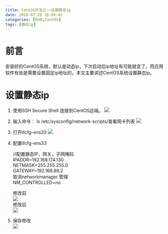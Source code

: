 ```yaml
---
title: CentOS开发之——设置静态ip
date: 2018-07-28 16:09:42
categories: [系统,CentOS]
tags: [静态ip]
---
```

# 前言
安装好的CentOS系统，默认是动态ip，下次启动后ip地址有可能就变了。而应用软件有些是需要设置固定ip地址的，本文主要讲述CentOS系统设置静态ip。      

<!--more-->

# 设置静态ip
1. 使用SSH Secure Shell 连接到CentOS远端。 
![][1]  
2. 输入命令： ls /etc/sysconfig/network-scripts/查看网卡列表
![][2]
3. 打开ifcfg-ens33
![][3] 
4. 配置ifcfg-ens33
	
	//配置静态IP，网关，子网掩码    
	IPADDR=192.168.174.130   
	NETMASK=255.255.255.0   
	GATEWAY=192.168.86.2   
	取消networkmanager 管理   
	NM_CONTROLLED=no   

	修改前   
	![][4]   
	修改后   
	![][5]  
5. 保存修改   
![][6]   




[1]: https://raw.githubusercontent.com/PGzxc/images/master/blog-images/centos-ip-connect.png
[2]: https://raw.githubusercontent.com/PGzxc/images/master/blog-images/centos-ip-network-script.png
[3]: https://raw.githubusercontent.com/PGzxc/images/master/blog-images/centos-ip-ens33-open.png
[4]: https://raw.githubusercontent.com/PGzxc/images/master/blog-images/centos-ip-modify-before.png
[5]: https://raw.githubusercontent.com/PGzxc/images/master/blog-images/centos-ip-modify-after.png
[6]: https://raw.githubusercontent.com/PGzxc/images/master/blog-images/centos-ip-save-yes.png